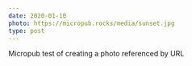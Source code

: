 ```yaml
---
date: 2020-01-10
photo: https://micropub.rocks/media/sunset.jpg
type: post
---
```

Micropub test of creating a photo referenced by URL
